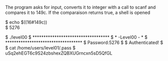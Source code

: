 The program asks for input, converts it to integer with a call to scanf and compares it to 149c. If the comparaison returns true, a shell is opened


$ echo $((16#149c))  
$ 5276

$ ./level00
$ ***********************************
$ *            -Level00 -           *
$ ***********************************
$ Password:5276
$
$ Authenticated!
$ $ cat /home/users/level01/.pass
$ uSq2ehEGT6c9S24zbshexZQBXUGrncxn5sD5QfGL
